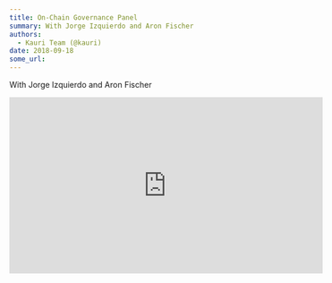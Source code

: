 ```yaml
---
title: On-Chain Governance Panel
summary: With Jorge Izquierdo and Aron Fischer
authors:
  - Kauri Team (@kauri)
date: 2018-09-18
some_url: 
---
```


With Jorge Izquierdo and Aron Fischer

<div align="center"><iframe width="560" height="315" src="https://drive.google.com/file/d/1j_tbi4al3ZxH48FlETwwgGlD70rfU_h0/preview" frameborder="0" allow="encrypted-media" allowfullscreen></iframe></div>